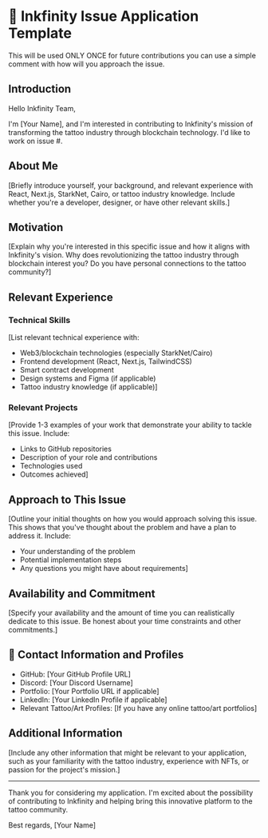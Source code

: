 # 🌊 Inkfinity Issue Application Template

This will be used ONLY ONCE for future contributions you can use a simple comment with how will you approach the issue.

## Introduction

Hello Inkfinity Team,

I'm [Your Name], and I'm interested in contributing to Inkfinity's mission of transforming the tattoo industry through blockchain technology. I'd like to work on issue #.

## About Me

[Briefly introduce yourself, your background, and relevant experience with React, Next.js, StarkNet, Cairo, or tattoo industry knowledge. Include whether you're a developer, designer, or have other relevant skills.]

## Motivation

[Explain why you're interested in this specific issue and how it aligns with Inkfinity's vision. Why does revolutionizing the tattoo industry through blockchain interest you? Do you have personal connections to the tattoo community?]

## Relevant Experience

### Technical Skills
[List relevant technical experience with:
- Web3/blockchain technologies (especially StarkNet/Cairo)
- Frontend development (React, Next.js, TailwindCSS)
- Smart contract development
- Design systems and Figma (if applicable)
- Tattoo industry knowledge (if applicable)]

### Relevant Projects
[Provide 1-3 examples of your work that demonstrate your ability to tackle this issue. Include:
- Links to GitHub repositories
- Description of your role and contributions
- Technologies used
- Outcomes achieved]

## Approach to This Issue

[Outline your initial thoughts on how you would approach solving this issue. This shows that you've thought about the problem and have a plan to address it. Include:
- Your understanding of the problem
- Potential implementation steps
- Any questions you might have about requirements]

## Availability and Commitment

[Specify your availability and the amount of time you can realistically dedicate to this issue. Be honest about your time constraints and other commitments.]

## 📱 Contact Information and Profiles

- GitHub: [Your GitHub Profile URL]
- Discord: [Your Discord Username]
- Portfolio: [Your Portfolio URL if applicable]
- LinkedIn: [Your LinkedIn Profile if applicable]
- Relevant Tattoo/Art Profiles: [If you have any online tattoo/art portfolios]

## Additional Information

[Include any other information that might be relevant to your application, such as your familiarity with the tattoo industry, experience with NFTs, or passion for the project's mission.]

---

Thank you for considering my application. I'm excited about the possibility of contributing to Inkfinity and helping bring this innovative platform to the tattoo community.

Best regards,
[Your Name]